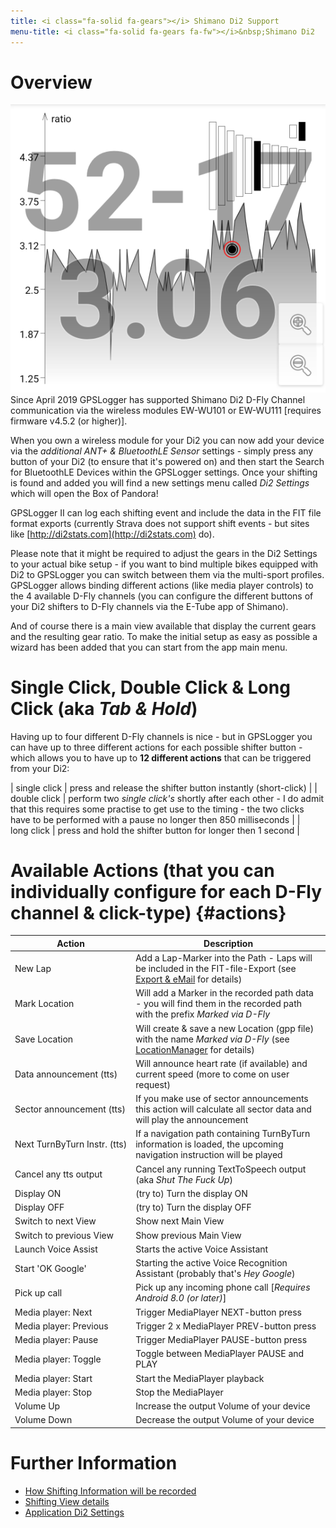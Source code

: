 ```yaml
---
title: <i class="fa-solid fa-gears"></i> Shimano Di2 Support
menu-title: <i class="fa-solid fa-gears fa-fw"></i>&nbsp;Shimano Di2
---
```


# Overview

<span class="shot">![view-shifting](/assets/img/gpsl/view-shifting-di2.png)</span>
Since April 2019 GPSLogger has supported Shimano Di2 D-Fly Channel communication via the wireless modules EW-WU101 or
EW-WU111 \[requires firmware v4.5.2 (or higher)\].

When you own a wireless module for your Di2 you can now add your device via the _additional ANT+ & BluetoothLE Sensor_
settings - simply press any button of your Di2 (to ensure that it's powered on) and then start the Search for BluetoothLE
Devices within the GPSLogger settings. Once your shifting is found and added you will find a new settings menu called 
_Di2 Settings_ which will open the Box of Pandora!

GPSLogger II can log each shifting event and include the data in the FIT file format exports (currently Strava does
not support shift events - but sites like [http://di2stats.com](http://di2stats.com) do).

Please note that it might be required to adjust the gears in the Di2 Settings to your actual bike setup - if you want to
bind multiple bikes equipped with Di2 to GPSLogger you can switch between them via the multi-sport profiles. GPSLogger
allows binding different actions (like media player controls) to the 4 available D-Fly channels (you can configure the
different buttons of your Di2 shifters to D-Fly channels via the E-Tube app of Shimano).

And of course there is a main view available that display the current gears and the resulting gear ratio. To make the
initial setup as easy as possible a wizard has been added that you can start from the app main menu.

# Single Click, Double Click & Long Click (aka _Tab & Hold_)

Having up to four different D-Fly channels is nice - but in GPSLogger you can have up
to three different actions for each possible shifter button - which allows you to have up to **12 different actions** that can be triggered from your Di2:

| single click | press and release the shifter button instantly (short-click) |
| double click | perform two _single click's_ shortly after each other - I do admit that this requires some practise to get use to the timing - the two clicks have to be performed with a pause no longer then 850 milliseconds |
| long click | press and hold the shifter button for longer then 1 second |

# Available Actions (that you can individually configure for each D-Fly channel & click-type) {#actions}  

| Action | Description |
| --- | --- |
| New Lap | Add a Lap-Marker into the Path - Laps will be included in the FIT-file-Export (see [Export & eMail](./5000-export.html#fit) for details) |
| Mark Location | Will add a Marker in the recorded path data - you will find them in the recorded path with the prefix _Marked via D-Fly_ |
| Save Location | Will create & save a new Location (gpp file) with the name _Marked via D-Fly_ (see [LocationManager](./1600-locman.html) for details)|
| Data announcement (tts) | Will announce heart rate (if available) and current speed (more to come on user request) |
| Sector announcement (tts) | If you make use of sector announcements this action will calculate all sector data and will play the announcement |
| Next TurnByTurn Instr. (tts) | If a navigation path containing TurnByTurn information is loaded, the upcoming navigation instruction will be played |
| Cancel any tts output | Cancel any running TextToSpeech output (aka _Shut The Fuck Up_) |
| Display ON | (try to) Turn the display ON |
| Display OFF | (try to) Turn the display OFF |
| Switch to next View | Show next Main View |
| Switch to previous View | Show previous Main View |
| Launch Voice Assist | Starts the active Voice Assistant |
| Start 'OK Google' | Starting the active Voice Recognition Assistant (probably that's _Hey Google_) |
| Pick up call | Pick up any incoming phone call \[_Requires Android 8.0 (or later)_\] |
| Media player: Next | Trigger MediaPlayer NEXT-button press |
| Media player: Previous | Trigger 2 x MediaPlayer PREV-button press |
| Media player: Pause | Trigger MediaPlayer PAUSE-button press |
| Media player: Toggle | Toggle between MediaPlayer PAUSE and PLAY |
| Media player: Start | Start the MediaPlayer playback |
| Media player: Stop | Stop the MediaPlayer |
| Volume Up | Increase the output Volume of your device |
| Volume Down | Decrease the output Volume of your device |

# Further Information

- [How Shifting Information will be recorded](./1100-data.html#shifting)
- [Shifting View details](./1200-views.html#shifting) 
- [Application Di2 Settings](./8510-di2settings.html)
